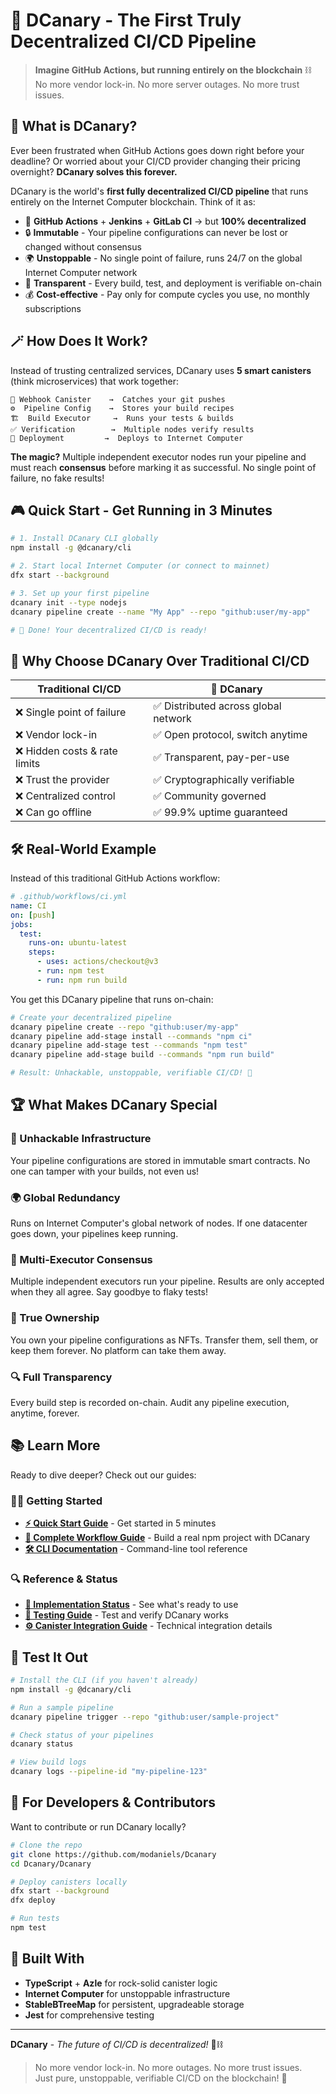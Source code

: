 # 🐤 DCanary - The First Truly Decentralized CI/CD Pipeline

> **Imagine GitHub Actions, but running entirely on the blockchain** ⛓️  
> No more vendor lock-in. No more server outages. No more trust issues.

## 🤯 What is DCanary?

Ever been frustrated when GitHub Actions goes down right before your deadline? Or worried about your CI/CD provider changing their pricing overnight? **DCanary solves this forever.**

DCanary is the world's **first fully decentralized CI/CD pipeline** that runs entirely on the Internet Computer blockchain. Think of it as:

- 🎯 **GitHub Actions** + **Jenkins** + **GitLab CI** → but **100% decentralized**
- 🔒 **Immutable** - Your pipeline configurations can never be lost or changed without consensus
- 🌍 **Unstoppable** - No single point of failure, runs 24/7 on the global Internet Computer network  
- 👀 **Transparent** - Every build, test, and deployment is verifiable on-chain
- 💰 **Cost-effective** - Pay only for compute cycles you use, no monthly subscriptions

## 🪄 How Does It Work?

Instead of trusting centralized services, DCanary uses **5 smart canisters** (think microservices) that work together:

```
📡 Webhook Canister    →  Catches your git pushes
⚙️  Pipeline Config    →  Stores your build recipes  
🏗️  Build Executor     →  Runs your tests & builds
✅ Verification        →  Multiple nodes verify results
🚀 Deployment         →  Deploys to Internet Computer
```

**The magic?** Multiple independent executor nodes run your pipeline and must reach **consensus** before marking it as successful. No single point of failure, no fake results!

## 🎮 Quick Start - Get Running in 3 Minutes

```bash
# 1. Install DCanary CLI globally
npm install -g @dcanary/cli

# 2. Start local Internet Computer (or connect to mainnet)
dfx start --background

# 3. Set up your first pipeline  
dcanary init --type nodejs
dcanary pipeline create --name "My App" --repo "github:user/my-app"

# 🎉 Done! Your decentralized CI/CD is ready!
```

## 🎯 Why Choose DCanary Over Traditional CI/CD

| Traditional CI/CD | 🐤 DCanary |
|-------------------|------------|
| ❌ Single point of failure | ✅ Distributed across global network |
| ❌ Vendor lock-in | ✅ Open protocol, switch anytime |
| ❌ Hidden costs & rate limits | ✅ Transparent, pay-per-use |
| ❌ Trust the provider | ✅ Cryptographically verifiable |
| ❌ Centralized control | ✅ Community governed |
| ❌ Can go offline | ✅ 99.9% uptime guaranteed |

## 🛠️ Real-World Example

Instead of this traditional GitHub Actions workflow:

```yaml
# .github/workflows/ci.yml
name: CI
on: [push]
jobs:
  test:
    runs-on: ubuntu-latest
    steps:
      - uses: actions/checkout@v3
      - run: npm test
      - run: npm run build
```

You get this DCanary pipeline that runs on-chain:

```bash
# Create your decentralized pipeline
dcanary pipeline create --repo "github:user/my-app"
dcanary pipeline add-stage install --commands "npm ci"
dcanary pipeline add-stage test --commands "npm test" 
dcanary pipeline add-stage build --commands "npm run build"

# Result: Unhackable, unstoppable, verifiable CI/CD! 🎉
```

## 🏆 What Makes DCanary Special

### 🔐 Unhackable Infrastructure

Your pipeline configurations are stored in immutable smart contracts. No one can tamper with your builds, not even us!

### 🌍 Global Redundancy

Runs on Internet Computer's global network of nodes. If one datacenter goes down, your pipelines keep running.

### 👥 Multi-Executor Consensus

Multiple independent executors run your pipeline. Results are only accepted when they all agree. Say goodbye to flaky tests!

### 💎 True Ownership

You own your pipeline configurations as NFTs. Transfer them, sell them, or keep them forever. No platform can take them away.

### 🔍 Full Transparency

Every build step is recorded on-chain. Audit any pipeline execution, anytime, forever.

## 📚 Learn More

Ready to dive deeper? Check out our guides:

### 🏃‍♂️ Getting Started

- **[⚡ Quick Start Guide](./Dcanary/QUICK_START.md)** - Get started in 5 minutes  
- **[📖 Complete Workflow Guide](./Dcanary/COMPLETE_WORKFLOW_GUIDE.md)** - Build a real npm project with DCanary
- **[🛠️ CLI Documentation](./Dcanary/cli/README.md)** - Command-line tool reference

### 🔍 Reference & Status

- **[🚀 Implementation Status](./Dcanary/IMPLEMENTATION_STATUS.md)** - See what's ready to use
- **[🧪 Testing Guide](./Dcanary/TESTING_PLAN.md)** - Test and verify DCanary works
- **[⚙️ Canister Integration Guide](./Dcanary/EXISTING_CANISTERS_INTEGRATION.md)** - Technical integration details

## 🧪 Test It Out

```bash
# Install the CLI (if you haven't already)
npm install -g @dcanary/cli

# Run a sample pipeline
dcanary pipeline trigger --repo "github:user/sample-project"

# Check status of your pipelines
dcanary status

# View build logs
dcanary logs --pipeline-id "my-pipeline-123"
```

## 🔧 For Developers & Contributors

Want to contribute or run DCanary locally?

```bash
# Clone the repo
git clone https://github.com/modaniels/Dcanary
cd Dcanary/Dcanary

# Deploy canisters locally
dfx start --background
dfx deploy

# Run tests
npm test
```

## 🔧 Built With

- **TypeScript** + **Azle** for rock-solid canister logic
- **Internet Computer** for unstoppable infrastructure  
- **StableBTreeMap** for persistent, upgradeable storage
- **Jest** for comprehensive testing

---

**DCanary** - *The future of CI/CD is decentralized!* 🐤⛓️

> No more vendor lock-in. No more outages. No more trust issues.  
> Just pure, unstoppable, verifiable CI/CD on the blockchain! 🚀
